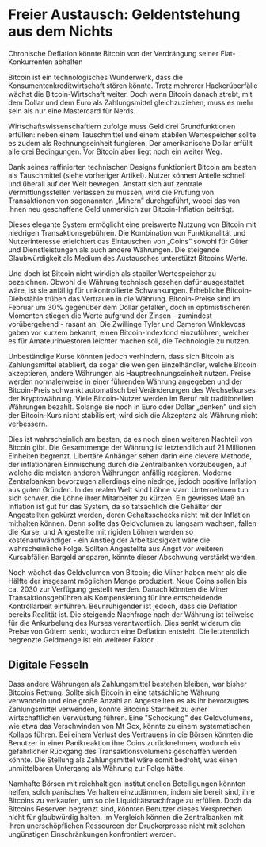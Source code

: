 Freier Austausch: Geldentstehung aus dem Nichts
===============================================

Chronische Deflation könnte Bitcoin von der Verdrängung seiner Fiat-Konkurrenten abhalten

Bitcoin ist ein technologisches Wunderwerk, dass die Konsumentenkreditwirtschaft stören könnte.
Trotz mehrerer Hackerüberfälle wächst die Bitcoin-Wirtschaft weiter.
Doch wenn Bitcoin danach strebt, mit dem Dollar und dem Euro als Zahlungsmittel gleichzuziehen, muss es mehr sein als nur eine Mastercard für Nerds.

Wirtschaftswissenschaftlern zufolge muss Geld drei Grundfunktionen erfüllen: neben einem Tauschmittel und einem stabilen Wertespeicher sollte es zudem als Rechnungseinheit fungieren.
Der amerikanische Dollar erfüllt alle drei Bedingungen.
Vor Bitcoin aber liegt noch ein weiter Weg.

Dank seines raffinierten technischen Designs funktioniert Bitcoin am besten als Tauschmittel (siehe vorheriger Artikel).
Nutzer können Anteile schnell und überall auf der Welt bewegen.
Anstatt sich auf zentrale Vermittlungsstellen verlassen zu müssen, wird die Prüfung von Transaktionen von sogenannten „Minern” durchgeführt, wobei das von ihnen neu geschaffene Geld unmerklich zur Bitcoin-Inflation beiträgt.

Dieses elegante System ermöglicht eine preiswerte Nutzung von Bitcoin mit niedrigen Transaktionsgebühren.
Die Kombination von Funktionalität und Nutzerinteresse erleichtert das Eintauschen von „Coins” sowohl für Güter und Dienstleistungen als auch andere Währungen. Die steigende Glaubwürdigkeit als Medium des Austausches unterstützt Bitcoins Werte.

Und doch ist Bitcoin nicht wirklich als stabiler Wertespeicher zu bezeichnen.
Obwohl die Währung technisch gesehen dafür ausgestattet wäre, ist sie anfällig für unkontrollierte Schwankungen.
Erhebliche Bitcoin-Diebstähle trüben das Vertrauen in die Währung.
Bitcoin-Preise sind im Februar um 30% gegenüber dem Dollar gefallen, doch in optimistischeren Momenten stiegen die Werte aufgrund der Zinsen - zumindest vorübergehend - rasant an.
Die Zwillinge Tyler und Cameron Winklevoss gaben vor kurzem bekannt, einen Bitcoin-Indexfond einzuführen, welcher es für Amateurinvestoren leichter machen soll, die Technologie zu nutzen.

Unbeständige Kurse könnten jedoch verhindern, dass sich Bitcoin als Zahlungsmittel etabliert, da sogar die wenigen Einzelhändler, welche Bitcoin akzeptieren, andere Währungen als Hauptrechnungseinheit nutzen.
Preise werden normalerweise in einer führenden Währung angegeben und der Bitcoin-Preis schwankt automatisch bei Veränderungen des Wechselkurses der Kryptowährung.
Viele Bitcoin-Nutzer werden im Beruf mit traditionellen Währungen bezahlt. Solange sie noch in Euro oder Dollar „denken” und sich der Bitcoin-Kurs nicht stabilisiert, wird sich die Akzeptanz als Währung nicht verbessern.

Dies ist wahrscheinlich am besten, da es noch einen weiteren Nachteil von Bitcoin gibt.
Die Gesamtmenge der Währung ist letztendlich auf 21 Millionen Einheiten begrenzt.
Libertäre Anhänger sehen darin eine clevere Methode, der inflationären Einmischung durch die Zentralbanken vorzubeugen, auf welche die meisten anderen Währungen anfällig reagieren.
Moderne Zentralbanken bevorzugen allerdings eine niedrige, jedoch positive Inflation aus guten Gründen.
In der realen Welt sind Löhne starr:
Unternehmen tun sich schwer, die Löhne ihrer Mitarbeiter zu kürzen.
Ein gewisses Maß an Inflation ist gut für das System, da so tatsächlich die Gehälter der Angestellten gekürzt werden, deren Gehaltsschecks nicht mit der Inflation mithalten können.
Denn sollte das Geldvolumen zu langsam wachsen, fallen die Kurse, und Angestellte mit rigiden Löhnen werden so kostenaufwändiger - ein Anstieg der Arbeitslosigkeit wäre die wahrscheinliche Folge. Sollten Angestellte aus Angst vor weiteren Kursabfällen Bargeld ansparen, könnte dieser Abschwung verstärkt werden.

Noch wächst das Geldvolumen von Bitcoin; die Miner haben mehr als die Hälfte der insgesamt möglichen Menge produziert.
Neue Coins sollen bis ca. 2030 zur Verfügung gestellt werden. Danach könnten die Miner Transaktionsgebühren als Kompensierung für ihre entscheidende Kontrollarbeit einführen.
Beunruhigender ist jedoch, dass die Deflation bereits Realität ist. 
Die steigende Nachfrage nach der Währung ist teilweise für die Ankurbelung des Kurses verantwortlich. Dies senkt widerum die Preise von Gütern senkt, wodurch eine Deflation entsteht.
Die letztendlich begrenzte Geldmenge ist ein weiterer Faktor.

Digitale Fesseln
----------------

Dass andere Währungen als Zahlungsmittel bestehen bleiben, war bisher Bitcoins Rettung.
Sollte sich Bitcoin in eine tatsächliche Währung verwandeln und eine große Anzahl an Angestellten es als ihr bevorzugtes Zahlungsmittel verwenden, könnte Bitcoins Starrheit zu einer wirtschaftlichen Verwüstung führen.
Eine "Schockung" des Geldvolumens, wie etwa das Verschwinden von Mt Gox, könnte zu einem systematischen Kollaps führen.
Bei einem Verlust des Vertrauens in die Börsen könnten die Benutzer in einer Panikreaktion ihre Coins zurücknehmen, wodurch ein gefährlicher Rückgang des Transaktionsvolumens geschaffen werden könnte.
Die Stellung als Zahlungsmittel wäre somit bedroht, was einen unmittelbaren Untergang als Währung zur Folge hätte.

Namhafte Börsen mit reichhaltigen institutionellen Beteiligungen könnten helfen, solch panisches Verhalten einzudämmen, indem sie bereit sind, ihre Bitcoins zu verkaufen, um so die Liquiditätsnachfrage zu erfüllen.
Doch da Bitcoins Reserven begrenzt sind, könnten Benutzer dieses Versprechen nicht für glaubwürdig halten.
Im Vergleich können die Zentralbanken mit ihren unerschöpflichen Ressourcen der Druckerpresse nicht mit solchen ungünstigen Einschränkungen konfrontiert werden.
